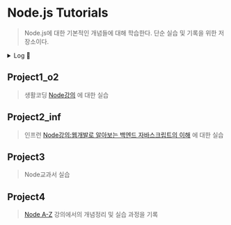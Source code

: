 # Node.js Tutorials

> Node.js에 대한 기본적인 개념들에 대해 학습한다. 단순 실습 및 기록을 위한 저장소이다.

<details>
<summary>Log 📖 </summary>

- 19년 12월 ~ 20년 1/2월 Start : 처음 노드에 대해서 공부를 시작함 💡
- 21년 8월 : Make Node Rest API
- 22년 5월 : 노드만을 위한 공부할 시간을 마련해보자. 백엔드...
- 22년 6월 Node A-Z with Ellie : 묵혀둔 강의 드디어 시작, 자 들어보자잉~ 🚀
</details>

## Project1_o2

> 생활코딩 [Node강의](https://www.opentutorials.org/course/2136) 에 대한 실습

## Project2_inf

> 인프런 [Node강의:웹개발로 알아보는 백엔드 자바스크립트의 이해](https://www.inflearn.com/course/node-js-%EC%9B%B9%EA%B0%9C%EB%B0%9C) 에 대한 실습

## Project3

> Node교과서 실습

## Project4

> [Node A-Z](https://academy.dream-coding.com/courses/node) 강의에서의 개념정리 및 실습 과정을 기록
